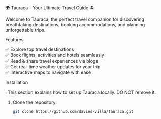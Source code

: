 🌍 Tauraca - Your Ultimate Travel Guide 🏝️ 

Welcome to Tauraca, the perfect travel companion for discovering breathtaking destinations, booking accommodations, and planning unforgettable trips. 

Features  

✅ Explore top travel destinations  
✅ Book flights, activities and hotels seamlessly  
✅ Read & share travel experiences via blogs  
✅ Get real-time weather updates for your trip  
✅ Interactive maps to navigate with ease  

 Installation  

ℹ️ This section explains how to set up Tauraca locally. DO NOT remove it.

1. Clone the repository:  
   ```bash
   git clone https://github.com/davies-villa/tauraca.git